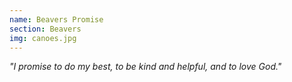 ```yaml
---
name: Beavers Promise
section: Beavers
img: canoes.jpg
---
```

*"I promise to do my best,
to be kind and helpful,
and to love God."*
